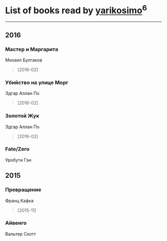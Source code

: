 # List of books read by [yarikosimo](http://vk.com/id253918564)<sup>6</sup>
---

## 2016

### Мастер и Маргарита
Михаил Булгаков
> [2016-02] 


### Убийство на улице Морг
Эдгар Аллан По
> [2016-02] 


### Золотой Жук
Эдгар Аллан По
> [2016-02] 


### Fate/Zero
Уробути Гэн



## 2015

### Превращение
Франц Кафка
> [2015-11] 


### Айвенго
Вальтер Скотт



